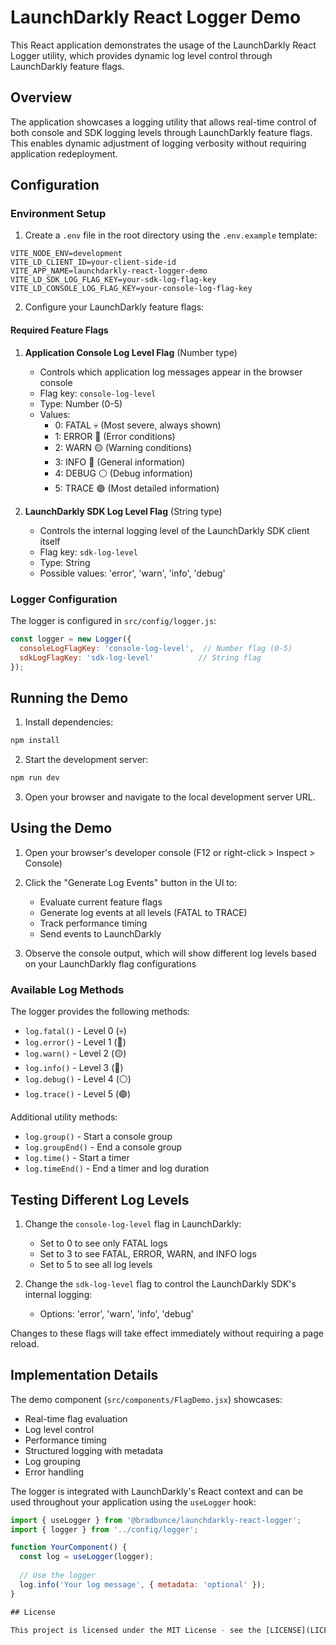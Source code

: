 # LaunchDarkly React Logger Demo

This React application demonstrates the usage of the LaunchDarkly React Logger utility, which provides dynamic log level control through LaunchDarkly feature flags.

## Overview

The application showcases a logging utility that allows real-time control of both console and SDK logging levels through LaunchDarkly feature flags. This enables dynamic adjustment of logging verbosity without requiring application redeployment.

## Configuration

### Environment Setup

1. Create a `.env` file in the root directory using the `.env.example` template:
```env
VITE_NODE_ENV=development
VITE_LD_CLIENT_ID=your-client-side-id
VITE_APP_NAME=launchdarkly-react-logger-demo
VITE_LD_SDK_LOG_FLAG_KEY=your-sdk-log-flag-key
VITE_LD_CONSOLE_LOG_FLAG_KEY=your-console-log-flag-key
```

2. Configure your LaunchDarkly feature flags:

#### Required Feature Flags

1. **Application Console Log Level Flag** (Number type)
   - Controls which application log messages appear in the browser console
   - Flag key: `console-log-level`
   - Type: Number (0-5)
   - Values:
     - 0: FATAL 💀 (Most severe, always shown)
     - 1: ERROR 🔴 (Error conditions)
     - 2: WARN  🟡 (Warning conditions)
     - 3: INFO  🔵 (General information)
     - 4: DEBUG ⚪ (Debug information)
     - 5: TRACE 🟣 (Most detailed information)

2. **LaunchDarkly SDK Log Level Flag** (String type)
   - Controls the internal logging level of the LaunchDarkly SDK client itself
   - Flag key: `sdk-log-level`
   - Type: String
   - Possible values: 'error', 'warn', 'info', 'debug'

### Logger Configuration

The logger is configured in `src/config/logger.js`:

```javascript
const logger = new Logger({
  consoleLogFlagKey: 'console-log-level',  // Number flag (0-5)
  sdkLogFlagKey: 'sdk-log-level'          // String flag
});
```

## Running the Demo

1. Install dependencies:
```bash
npm install
```

2. Start the development server:
```bash
npm run dev
```

3. Open your browser and navigate to the local development server URL.

## Using the Demo

1. Open your browser's developer console (F12 or right-click > Inspect > Console)

2. Click the "Generate Log Events" button in the UI to:
   - Evaluate current feature flags
   - Generate log events at all levels (FATAL to TRACE)
   - Track performance timing
   - Send events to LaunchDarkly

3. Observe the console output, which will show different log levels based on your LaunchDarkly flag configurations

### Available Log Methods

The logger provides the following methods:
- `log.fatal()` - Level 0 (💀)
- `log.error()` - Level 1 (🔴)
- `log.warn()`  - Level 2 (🟡)
- `log.info()`  - Level 3 (🔵)
- `log.debug()` - Level 4 (⚪)
- `log.trace()` - Level 5 (🟣)

Additional utility methods:
- `log.group()` - Start a console group
- `log.groupEnd()` - End a console group
- `log.time()` - Start a timer
- `log.timeEnd()` - End a timer and log duration

## Testing Different Log Levels

1. Change the `console-log-level` flag in LaunchDarkly:
   - Set to 0 to see only FATAL logs
   - Set to 3 to see FATAL, ERROR, WARN, and INFO logs
   - Set to 5 to see all log levels

2. Change the `sdk-log-level` flag to control the LaunchDarkly SDK's internal logging:
   - Options: 'error', 'warn', 'info', 'debug'

Changes to these flags will take effect immediately without requiring a page reload.

## Implementation Details

The demo component (`src/components/FlagDemo.jsx`) showcases:
- Real-time flag evaluation
- Log level control
- Performance timing
- Structured logging with metadata
- Log grouping
- Error handling

The logger is integrated with LaunchDarkly's React context and can be used throughout your application using the `useLogger` hook:

```javascript
import { useLogger } from '@bradbunce/launchdarkly-react-logger';
import { logger } from '../config/logger';

function YourComponent() {
  const log = useLogger(logger);
  
  // Use the logger
  log.info('Your log message', { metadata: 'optional' });
}

## License

This project is licensed under the MIT License - see the [LICENSE](LICENSE) file for details.
